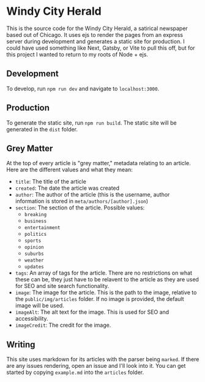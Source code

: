 # Windy City Herald

This is the source code for the Windy City Herald, a satirical newspaper based
out of Chicago. It uses ejs to render the pages from an express server during development and generates a static site for production. I could have used something like Next, Gatsby, or Vite to pull this off, but for this project I wanted to return to my roots of Node + ejs.

## Development

To develop, run `npm run dev` and navigate to `localhost:3000`.

## Production

To generate the static site, run `npm run build`. The static site will be generated in the `dist` folder.

## Grey Matter

At the top of every article is "grey matter," metadata relating to an article. Here are the different values and what they mean:

- `title`: The title of the article
- `created`: The date the article was created
- `author`: The author of the article (this is the username, author information is stored in `meta/authors/[author].json`)
- `section`: The section of the article. Possible values:
  - `breaking`
  - `business`
  - `entertainment`
  - `politics`
  - `sports`
  - `opinion`
  - `suburbs`
  - `weather`
  - `updates`
- `tags`: An array of tags for the article. There are no restrictions on what these can be, they just have to be relavent to the article as they are used for SEO and site search functionality.
- `image`: The image for the article. This is the path to the image, relative to the `public/img/articles` folder. If no image is provided, the default image will be used.
- `imageAlt`: The alt text for the image. This is used for SEO and accessibility.
- `imageCredit`: The credit for the image.

## Writing

This site uses markdown for its articles with the parser being `marked`. If there are any issues rendering, open an issue and I'll look into it. You can get started by copying `example.md` into the `articles` folder.